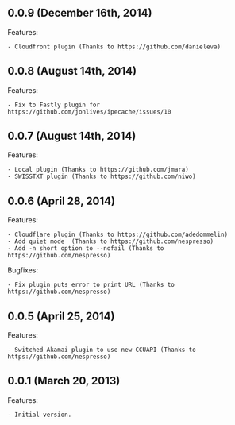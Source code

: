 ## 0.0.9 (December 16th, 2014)

Features:

    - Cloudfront plugin (Thanks to https://github.com/danieleva)

## 0.0.8 (August 14th, 2014)

Features:

    - Fix to Fastly plugin for https://github.com/jonlives/ipecache/issues/10

## 0.0.7 (August 14th, 2014)

Features:

    - Local plugin (Thanks to https://github.com/jmara)
    - SWISSTXT plugin (Thanks to https://github.com/niwo)
    
## 0.0.6 (April 28, 2014)

Features:

    - Cloudflare plugin (Thanks to https://github.com/adedommelin)
    - Add quiet mode  (Thanks to https://github.com/nespresso)
    - Add -n short option to --nofail (Thanks to https://github.com/nespresso)

Bugfixes:

    - Fix plugin_puts_error to print URL (Thanks to https://github.com/nespresso)

## 0.0.5 (April 25, 2014)

Features:

    - Switched Akamai plugin to use new CCUAPI (Thanks to https://github.com/nespresso)

## 0.0.1 (March 20, 2013)

Features:

    - Initial version.
